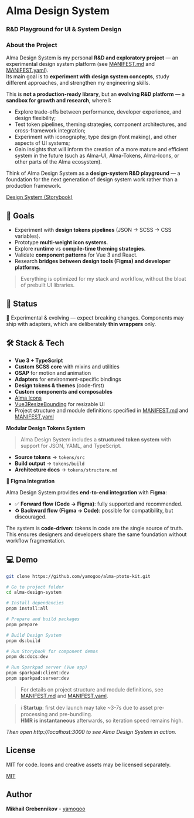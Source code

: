 # Alma Design System

### R&D Playground for UI & System Design

### About the Project

Alma Design System is my personal **R&D and exploratory project** — an experimental design system platform (see [MANIFEST.md](./packages/design-system/MANIFEST.md) and [MANIFEST.yaml](./packages/design-system/MANIFEST.yaml)).  
Its main goal is to **experiment with design system concepts**, study different approaches, and strengthen my engineering skills.

This is **not a production-ready library**, but an **evolving R&D platform** — a **sandbox for growth and research**, where I:

- Explore trade-offs between performance, developer experience, and design flexibility;
- Test token pipelines, theming strategies, component architectures, and cross-framework integration;
- Experiment with iconography, type design (font making), and other aspects of UI systems;
- Gain insights that will inform the creation of a more mature and efficient system in the future (such as Alma-UI, Alma-Tokens, Alma-Icons, or other parts of the Alma ecosystem).

Think of Alma Design System as a **design-system R&D playground** — a foundation for the next generation of design system work rather than a production framework.

[Design System (Storybook)](https://alma-design-system.netlify.app)

## 🚀 Goals

- Experiment with **design tokens pipelines** (JSON → SCSS → CSS variables).
- Prototype **multi-weight icon systems**.
- Explore **runtime** vs **compile-time theming strategies**.
- Validate **component patterns** for Vue 3 and React.
- Research **bridges between design tools (Figma) and developer platforms**.

> Everything is optimized for my stack and workflow, without the bloat of prebuilt UI libraries.

## 🎯 Status

🚧 Experimental & evolving — expect breaking changes.
Components may ship with adapters, which are deliberately **thin wrappers** only.

## 🛠 Stack & Tech

- **Vue 3 + TypeScript**
- **Custom SCSS core** with mixins and utilities
- **GSAP** for motion and animation
- **Adapters** for environment-specific bindings
- **Design tokens & themes** (code-first)
- **Custom components and composables**
- [Alma Icons](https://almaicons.netlify.app/icons)
- [Vue3ResizeBounding](https://resize-bounding.netlify.app/) for resizable UI
- Project structure and module definitions specified in [MANIFEST.md](./packages/design-system/MANIFEST.md) and [MANIFEST.yaml](./packages/design-system/MANIFEST.yaml)

**Modular Design Tokens System**

> Alma Design System includes a **structured token system** with support for JSON, YAML, and TypeScript.

- **Source tokens** → `tokens/src`
- **Build output** → `tokens/build`
- **Architecture docs** → `tokens/structure.md`

**🔗 Figma Integration**

Alma Design System provides **end-to-end integration** with **Figma**:

- ✅ **Forward flow (Code → Figma)**: fully supported and recommended.
- ♻️ **Backward flow (Figma → Code)**: possible for compatibility, but discouraged.

The system is **code-driven**: tokens in code are the single source of truth. This ensures designers and developers share the same foundation without workflow fragmentation.

## 💻 Demo

```bash
git clone https://github.com/yamogoo/alma-ptoto-kit.git

# Go to project folder
cd alma-design-system

# Install dependencies
pnpm install:all

# Prepare and build packages
pnpm prepare

# Build Design System
pnpm ds:build

# Run Storybook for component demos
pnpm ds:docs:dev

# Run Sparkpad server (Vue app)
pnpm sparkpad:client:dev
pnpm sparkpad:server:dev
```

> For details on project structure and module definitions, see [MANIFEST.md](./packages/design-system/MANIFEST.md) and [MANIFEST.yaml](./packages/design-system/MANIFEST.yaml).

> ℹ️ **Startup**: first dev launch may take ~3-7s due to asset pre-processing and pre-bundling.  
> **HMR is instantaneous** afterwards, so iteration speed remains high.

_Then open http://localhost:3000 to see Alma Design System in action._

## License

MIT for code. Icons and creative assets may be licensed separately.

[MIT](https://github.com/yamogoo/alma-ui/blob/main/LICENSE)

## Author

**Mikhail Grebennikov** - [yamogoo](https://github.com/yamogoo)
